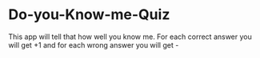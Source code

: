 # Do-you-Know-me-Quiz
This app will tell that how well you know me.
            For each correct answer you will get +1 and for each wrong answer you will get -
